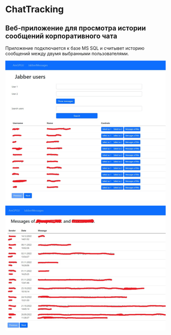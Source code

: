 # ChatTracking
## Веб-приложение для просмотра истории сообщений корпоративного чата
Приложение подключается к базе MS SQL и считывет историю сообщений между двумя выбранными пользователями.

![](https://github.com/RichardTheLionJokes/ChatTracking/blob/master/Images/Users.jpg)

![](https://github.com/RichardTheLionJokes/ChatTracking/blob/master/Images/Messages.jpg)
